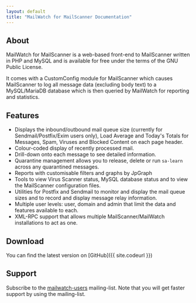 ```yaml
---
layout: default
title: "MailWatch for MailScanner Documentation"
---
```


## About

MailWatch for MailScanner is a web-based front-end to MailScanner written in PHP and MySQL and is available for free under the terms of the GNU Public License.

It comes with a CustomConfig module for MailScanner which causes MailScanner to log all message data (excluding body text) to a MySQL/MariaDB database which is then queried by MailWatch for reporting and statistics.

## Features

* Displays the inbound/outbound mail queue size (currently for Sendmail/Postfix/Exim users only), Load Average and Today's Totals for Messages, Spam, Viruses and Blocked Content on each page header.
* Colour-coded display of recently processed mail.
* Drill-down onto each message to see detailed information.
* Quarantine management allows you to release, delete or run `sa-learn` across any quarantined messages.
* Reports with customisable filters and graphs by JpGraph
* Tools to view Virus Scanner status, MySQL database status and to view the MailScanner configuration files.
* Utilities for Postfix and Sendmail to monitor and display the mail queue sizes and to record and display message relay information.
* Multiple user levels: user, domain and admin that limit the data and features available to each.
* XML-RPC support that allows multiple MailScanner/MailWatch installations to act as one.

## Download

You can find the latest version on [GitHub]({{ site.codeurl }})

## Support

Subscribe to the [mailwatch-users](http://lists.sourceforge.net/lists/listinfo/mailwatch-users) mailing-list. Note that you will get faster support by using the mailing-list.

